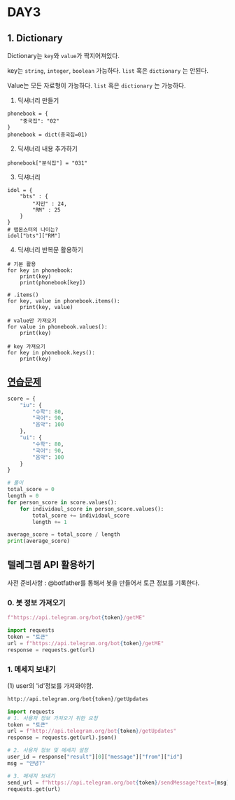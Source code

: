 # DAY3

## 1. Dictionary

Dictionary는 `key`와 `value`가 짝지어져있다.

key는 `string`, `integer`, `boolean` 가능하다. `list` 혹은 `dictionary` 는 안된다.

Value는 모든 자료형이 가능하다. `list` 혹은 `dictionary` 는 가능하다.

1) 딕셔너리 만들기

```shell
phonebook = {
    "중국집": "02"
}
phonebook = dict(중국집=01)
```

2) 딕셔너리 내용 추가하기

```shell
phonebook["분식집"] = "031"
```

3) 딕셔너리

```shell
idol = {
    "bts" : {
        "지민" : 24,
        "RM" : 25
    }
}
# 랩몬스터의 나이는?
idol["bts"]["RM"]
```

4) 딕셔너리 반복문 활용하기

```shell
# 기본 활용
for key in phonebook:
	print(key)
	print(phonebook[key])
	
# .items()
for key, value in phonebook.items():
	print(key, value)

# value만 가져오기
for value in phonebook.values():
	print(key)

# key 가져오기
for key in phonebook.keys():
	print(key)
```



## [연습문제](https://zzu.li/dj_dict1)

``` python
score = {
    "iu": {
        "수학": 80,
        "국어": 90,
        "음악": 100
    },
    "ui": {
        "수학": 80,
        "국어": 90,
        "음악": 100
    }
}

# 풀이
total_score = 0
length = 0
for person_score in score.values():
    for individaul_score in person_score.values():
        total_score += individaul_score
        length += 1

average_score = total_score / length
print(average_score)
```

## 텔레그램 API 활용하기

사전 준비사항 : @botfather를 통해서 봇을 만들어서 토큰 정보를 기록한다.

### 0. 봇 정보 가져오기

```python
f"https://api.telegram.org/bot{token}/getME"
```

```python
import requests
token = "토큰"
url = f"https://api.telegram.org/bot{token}/getME"
response = requests.get(url)
```



### 1. 메세지 보내기

(1) user의 'id'정보를 가져와야함.

``` python
http://api.telegram.org/bot{token}/getUpdates
```

``` python
import requests
# 1. 사용자 정보 가져오기 위한 요청
token = "토큰"
url = f"http://api.telegram.org/bot{token}/getUpdates"
response = requests.get(url).json()

# 2. 사용자 정보 및 메세지 설정
user_id = response["result"][0]["message"]["from"]["id"]
msg = "안녕?"

# 3. 메세지 보내기
send_url = f"https://api.telegram.org/bot{token}/sendMessage?text={msg}&chat_id={user_id}"
requests.get(url)
```